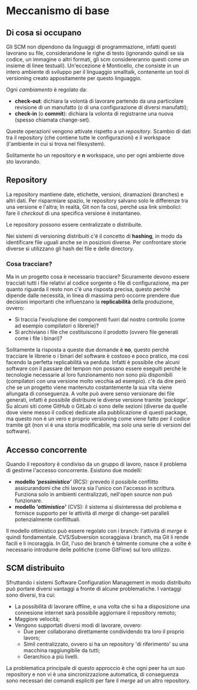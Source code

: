 # Meccanismo di base

## Di cosa si occupano
Gli SCM non dipendono da linguaggi di programmazione, infatti questi lavorano su file, considerandone le righe di testo (ignorando quindi se sia codice, un immagine o altri formati, gli scm considereranno questi come un insieme di linee testuali).
Un'eccezione è Monticello, che consiste in un intero ambiente di sviluppo per il linguaggio smalltalk, contenente un tool di versioning creato appositamente per questo linguaggio.

Ogni _cambiamento_ è regolato da:
- __check-out__: dichiara la volontà di lavorare partendo da una particolare revisione di un manufatto (o di una configurazione di diversi manufatti);
- __check-in__ (o __commit__): dichiara la volonta di registrarne una nuova (spesso chiamata change-set).

Queste operazioni vengono attivate rispetto a un _repository_.
Scambio di dati tra il repository (che contiene tutte le configurazioni) e il workspace (l'ambiente in cui si trova nel filesystem).

Solitamente ho un repository e __n__ workspace, uno per ogni ambiente dove sto lavorando.

## Repository
La repository mantiene date, etichette, versioni, diramazioni (branches) e altri dati.
Per risparmiare spazio, le repository salvano solo le differenze tra una versione e l'altra; In realtà, Git non fa così, perché usa link simbolici: fare il _checkout_ di una specifica versione è instantaneo.

Le repository possono essere centralizzate o distribuite.

Nei sistemi di versioning distribuiti c'è il concetto di __hashing__, in modo da identificare file uguali anche se in posizioni diverse.
Per confrontare storie diverse si utilizzano gli hash dei file e delle directory.

### Cosa tracciare?
Ma in un progetto cosa è necessario tracciare? Sicuramente devono essere tracciati tutti i file relativi al codice sorgente o file di configurazione, ma per quanto riguarda il resto non c'è una risposta precisa, questo perchè dipende dalle necessità, in linea di massima però occorre prendere due decisioni importanti che influenzano la __replicabilità__ della produzione, ovvero:
- Si traccia l'evoluzione dei componenti fuori dal nostro controllo (come ad esempio compilatori o librerie)?
- Si archiviano i file che costituiscono il prodotto (ovvero file generati come i file i binari)?

Solitamente la risposta a queste due domande è __no__, questo perchè tracciare le librerie o i binari del software è costoso e poco pratico, ma così facendo la perfetta replicabilità va perduta.
Infatti è possibile che alcuni software con il passare del tempon non possano essere eseguiti perchè le tecnologie necessarie al loro funzionamento non sono più disponibili (compilatori con una versione molto vecchia ad esempio). c'è da dire però che se un progetto viene mantenuto costantemente la sua vita viene allungata di conseguenza.
A volte può avere senso versionare dei file generati, infatti è possibile distribuire le diverse versione tramite _'package'_.
Su alcuni siti come GitHub o GitLab ci sono delle sezioni (diverse da quelle dove viene messo il codice) dedicate alla pubblicazione di questi package, ma questo non è un vero e proprio versioning come viene fatto per il codice tramite git (non vi è una storia modificabile, ma solo una serie di versioni del software).

## Accesso concorrente

Quando il repository è condiviso da un gruppo di lavoro, nasce il problema di gestirne l'accesso concorrente. 
Esistono due modelli:
- __modello _'pessimistico'___ (RCS): prevedo il possibile conflitto assicurandomi che chi lavora sia l'unico con l'accesso in scrittura. Funziona solo in ambienti centralizzati, nell'open source non può funzionare.
- __modello _'ottimistico'___ (CVS): il sistema si disinteressa del problema e fornisce supporto per le attività di _merge_ di change-set paralleli potenzialmente conflittuali. 
    
Il modello ottimistico può essere regolato con i branch: l'attività di _merge_ è quindi fondamentale.
CVS/Subversion scoraggiava i branch, ma Git li rende facili e li incoraggia.
In Git, l'uso dei branch è talmente comune che a volte è necessario introdurre delle politiche (come GitFlow) sul loro utilizzo.

## SCM distribuito
Sfruttando i sistemi Software Configuration Management in modo distribuito può portare diversi vantaggi a fronte di alcune problematiche.
I vantaggi sono diversi, tra cui:
- La possibilità di lavorare offline, e una volta che si ha a disposizione una connesione internet sarà possibile aggiornare il repository remoto;
- Maggiore velocità;
- Vengono supportati diversi modi di lavorare, ovvero:
    - Due peer collaborano direttamente condividendo tra loro il proprio lavoro;
    - Simil centralizzato, ovvero si ha un repository 'di riferimento' su una macchina raggiungibile da tutti;
    - Gerarchico a più livelli.

La problematica principale di questo approccio è che ogni peer ha un suo repository e non vi è una sincronizzazione automatica, di conseguenza sono necessari dei comandi espliciti per fare il _merge_ ad un altro repository.